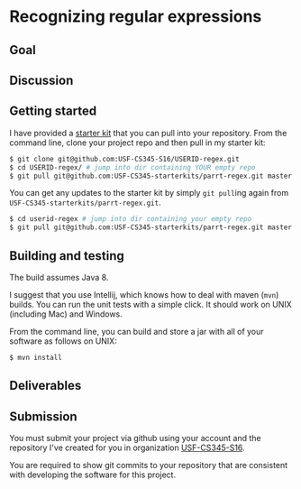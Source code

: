 # Recognizing regular expressions
## Goal

## Discussion

## Getting started

I have provided a [starter kit](https://github.com/USF-CS345-starterkits/parrt-regex) that you can pull into your repository. From the command line, clone your project repo and then pull in my starter kit:

```bash
$ git clone git@github.com:USF-CS345-S16/USERID-regex.git
$ cd USERID-regex/ # jump into dir containing YOUR empty repo
$ git pull git@github.com:USF-CS345-starterkits/parrt-regex.git master
```

You can get any updates to the starter kit by simply `git pull`ing again from `USF-CS345-starterkits/parrt-regex.git`.


```bash
$ cd userid-regex # jump into dir containing your empty repo
$ git pull git@github.com:USF-CS345-starterkits/parrt-regex.git master
```

## Building and testing

The build assumes Java 8.

I suggest that you use Intellij, which knows how to deal with maven (`mvn`) builds. You can run the unit tests with a simple click. It should work on UNIX (including Mac) and Windows.

From the command line, you can build and store a jar with all of your software as follows on UNIX:

```bash
$ mvn install
```

## Deliverables

## Submission

You must submit your project via github using your account and the repository I've created for you in organization [USF-CS345-S16](https://github.com/USF-CS345-S16).

You are required to show git commits to your repository that are consistent with developing the software for this project.

